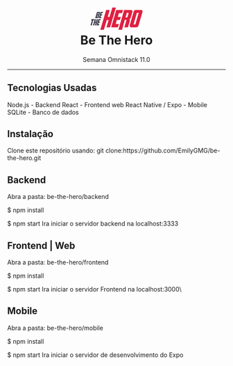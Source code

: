 
<h1 align="center">
<br>
  <img src="https://raw.githubusercontent.com/HBeserra/OmniStack-11/master/logo.png" alt="Be The Hero" width="120">
<br>
Be The Hero
</h1>

<p align="center">Semana Omnistack 11.0</p>

<hr />

<h2>Tecnologias Usadas</h2>
    Node.js - Backend
    React - Frontend web
    React Native / Expo - Mobile
    SQLite - Banco de dados
    
<h2> Instalação </h2>
<p>Clone este repositório usando:  git clone:https://github.com/EmilyGMG/be-the-hero.git </p>

<h2>Backend</h2>
<p>Abra a pasta: be-the-hero/backend</p>
<p>$ npm install</p>
<p>$ npm start Ira iniciar o servidor backend na localhost:3333</p>

<h2>Frontend | Web</h2>
<p>Abra a pasta: be-the-hero/frontend</p>
<p>$ npm install</p>
<p>$ npm start Ira iniciar o servidor Frontend na localhost:3000\</p>

<h2>Mobile</h2>

<p>Abra a pasta: be-the-hero/mobile</p>
<p>$ npm install</p>
<p>$ npm start Ira iniciar o servidor de desenvolvimento do Expo </p>

